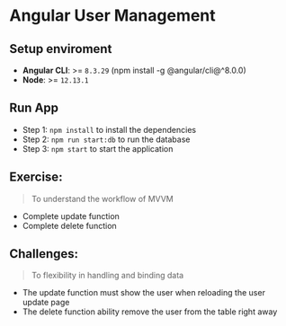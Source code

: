 # Angular User Management

## Setup enviroment

- **Angular CLI**: >= `8.3.29` (npm install -g @angular/cli@^8.0.0)
- **Node**: >= `12.13.1`

## Run App

- Step 1: `npm install` to install the dependencies
- Step 2: `npm run start:db` to run the database
- Step 3: `npm start` to start the application

## Exercise:

> To understand the workflow of MVVM

- Complete update function
- Complete delete function

## Challenges:

> To flexibility in handling and binding data

- The update function must show the user when reloading the user update page
- The delete function ability remove the user from the table right away
